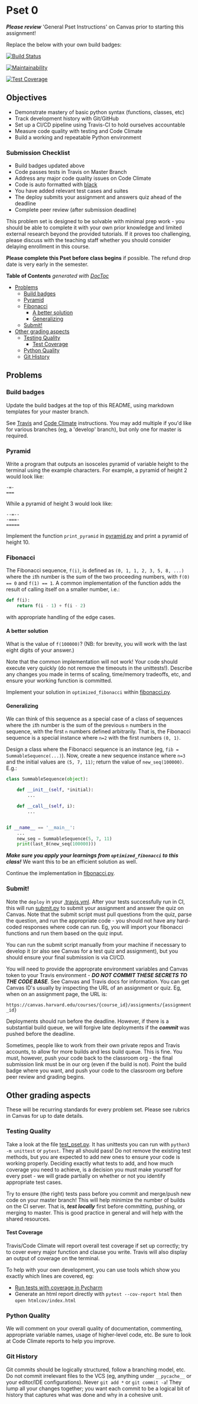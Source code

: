 # Pset 0

***Please review*** 'General Pset Instructions' on Canvas prior to starting this
assignment!

Replace the below with your own build badges:

[![Build Status](https://travis-ci.com/JarvisEQ/pset0.svg?branch=master)](https://travis-ci.com/JarvisEQ/pset0)

[![Maintainability](https://api.codeclimate.com/v1/badges/9929aba68b348d06d277/maintainability)](https://codeclimate.com/github/JarvisEQ/pset0/maintainability)

[![Test Coverage](https://api.codeclimate.com/v1/badges/9929aba68b348d06d277/test_coverage)](https://codeclimate.com/github/JarvisEQ/pset0/test_coverage)

## Objectives

* Demonstrate mastery of basic python syntax (functions, classes, etc)
* Track development history with Git/GitHub
* Set up a CI/CD pipeline using Travis-CI to hold ourselves accountable
* Measure code quality with testing and Code Climate
* Build a working and repeatable Python environment

### Submission Checklist

* Build badges updated above
* Code passes tests in Travis on Master Branch
* Address any major code quality issues on Code Climate
* Code is auto formatted with [black](https://black.readthedocs.io/en/stable/)
* You have added relevant test cases and suites
* The deploy submits your assignment and answers quiz ahead of the deadline
* Complete peer review (after submission deadline)

This problem set is designed to be solvable with minimal prep work - you should
be able to complete it with your own prior knowledge and limited external
research beyond the provided tutorials. If it proves too challenging, please
discuss with the teaching staff whether you should consider delaying enrollment
in this course.

**Please complete this Pset before class begins** if possible.  The refund drop
date is very early in the semester.

<!-- START doctoc generated TOC please keep comment here to allow auto update -->
<!-- DON'T EDIT THIS SECTION, INSTEAD RE-RUN doctoc TO UPDATE -->
**Table of Contents**  *generated with [DocToc](https://github.com/thlorenz/doctoc)*

- [Problems](#problems)
  - [Build badges](#build-badges)
  - [Pyramid](#pyramid)
  - [Fibonacci](#fibonacci)
    - [A better solution](#a-better-solution)
    - [Generalizing](#generalizing)
  - [Submit!](#submit)
- [Other grading aspects](#other-grading-aspects)
  - [Testing Quality](#testing-quality)
    - [Test Coverage](#test-coverage)
  - [Python Quality](#python-quality)
  - [Git History](#git-history)

<!-- END doctoc generated TOC please keep comment here to allow auto update -->

## Problems

### Build badges

Update the build badges at the top of this README, using markdown templates for
your master branch.

See [Travis](https://docs.travis-ci.com/user/status-images) and [Code
Climate](https://docs.codeclimate.com/docs/overview#badges) instructions. You
may add multiple if you'd like for various branches (eg, a 'develop' branch),
but only one for master is required.

### Pyramid

Write a program that outputs an isosceles pyramid of variable height to the
terminal using the example characters.  For example, a pyramid of height 2 would
look like:

```
-=-
===
```

While a pyramid of height 3 would look like:

```
--=--
-===-
=====
```

Implement the function `print_pyramid` in [pyramid.py](pyramid.py) and print a
pyramid of height 10.

### Fibonacci

The Fibonacci sequence, `f(i)`, is defined as `(0, 1, 1, 2, 3, 5, 8, ...)` where
the `i`th number is the sum of the two proceeding numbers, with `f(0) == 0` and
`f(1) == 1`.  A common implementation of the function adds the result of
calling itself on a smaller number, i.e.:

```python
def f(i):
    return f(i - 1) + f(i - 2)
```

with appropriate handling of the edge cases.

#### A better solution

What is the value of `f(100000)`? (NB: for brevity, you will work with the last
eight digits of your answer.)

Note that the common implementation will not work! Your code should execute very
quickly (do not remove the timeouts in the unittests!).  Describe any changes
you made in terms of scaling, time/memory tradeoffs, etc, and ensure your
working function is committed.

Implement your solution in `optimized_fibonacci` within
[fibonacci.py](fibonacci.py).

#### Generalizing

We can think of this sequence as a special case of a class of sequences where
the `i`th number is the sum of the previous `n` numbers in the sequence, with
the first `n` numbers defined arbitrarily.  That is, the Fibonacci sequence is
a special instance where `n=2` with the first numbers `(0, 1)`.

Design a class where the Fibonacci sequence is an instance (eg, `fib =
SummableSequence(...)`). Now, create a new sequence instance where `n=3` and the
initial values are `(5, 7, 11)`; return the value of `new_seq(100000)`.  E.g.:

```python
class SummableSequence(object):

    def __init__(self, *initial):
        ...

    def __call__(self, i):
        ...


if __name__ == '__main__':
    ...
    new_seq = SummableSequence(5, 7, 11)
    print(last_8(new_seq(100000)))
```

***Make sure you apply your learnings from `optimized_fibonacci` to this
class!*** We want this to be an efficient solution as well.

Continue the implementation in [fibonacci.py](fibonacci.py).

### Submit!

Note the `deploy` in your [.travis.yml](.travis.yml).  After your tests
successfully run in CI, this will run [submit.py](submit.py) to submit your
assignment and answer the quiz on Canvas.  Note that the submit script must pull
questions from the quiz, parse the question, and run the appropriate code - you
should not have any hard-coded responses where code can run.  Eg, you will
import your fibonacci functions and run them based on the quiz input.

You can run the submit script manually from your machine if necessary to develop
it (or also see Canvas for a test quiz and assignment), but you should ensure
your final submission is via CI/CD.

You will need to provide the approprate environment variables and Canvas token
to your Travis environment - ***DO NOT COMMIT THESE SECRETS TO THE CODE BASE***.
See Canvas and Travis docs for information.  You can get Canvas ID's usually by
inspecting the URL of an assignment or quiz.  Eg, when on an assignment page,
the URL is:

`https://canvas.harvard.edu/courses/{course_id}/assignments/{assignment_id}`

Deployments should run before the deadline.  However, if there is a substantial
build queue, we will forgive late deployments if the ***commit*** was pushed
before the deadline.

Sometimes, people like to work from their own private repos and Travis accounts,
to allow for more builds and less build queue.  This is fine.  You must,
however, push your code back to the classroom org - the final submission link
must be in our org (even if the build is not).  Point the build badge where you
want, and push your code to the classroom org before peer review and grading
begins.

## Other grading aspects

These will be recurring standards for every problem set.  Please see rubrics in
Canvas for up to date details.

### Testing Quality

Take a look at the file [test_pset.py](test_pset.py).  It has unittests you can
run with `python3 -m unittest` or `pytest`.  They all should pass!  Do not
remove the existing test methods, but you are expected to add new ones to ensure
your code is working properly.  Deciding exactly what tests to add, and how much
coverage you need to achieve, is a decision you must make yourself for every
pset - we will grade partially on whether or not you identify appropriate test
cases.

Try to ensure (the right) tests pass before you commit and merge/push new code
on your master branch! This will help minimize the number of builds on the CI
server.  That is, ***test locally*** first before committing, pushing, or
merging to master.  This is good practice in general and will help with the
shared resources.

#### Test Coverage

Travis/Code Climate will report overall test coverage if set up correctly; try
to cover every major function and clause you write.  Travis will also display
an output of coverage on the terminal.

To help with your own development, you can use tools which show you exactly
which lines are covered, eg:

* [Run tests with coverage in Pycharm](https://www.jetbrains.com/help/pycharm/running-test-with-coverage.html)
* Generate an html report directly with `pytest --cov-report html` then `open htmlcov/index.html`

### Python Quality

We will comment on your overall quality of documentation, commenting,
appropriate variable names, usage of higher-level code, etc.  Be sure to look at
Code Climate reports to help you improve.

### Git History

Git commits should be logically structured, follow a branching model, etc.  Do
not commit irrelevant files to the VCS (eg, anything under `__pycache__` or your
editor/IDE configurations).  Never `git add *` or `git commit -a`!  They lump
all your changes together; you want each commit to be a logical bit of history
that captures what was done and why in a cohesive unit.
